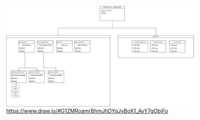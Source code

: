 ![image](https://github.com/zuperninja/WIP/blob/master/OpenFab/Germaine/organisation%20github%20openfab.png)
https://www.draw.io/#G1ZMRoamrBhmJhDYqJvBoX1_AvY7gObjFo
